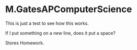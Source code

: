 M.GatesAPComputerScience
========================


This is just a test to see how this works.


If I put something on a new line, does it put a space?

Stores Homework.
